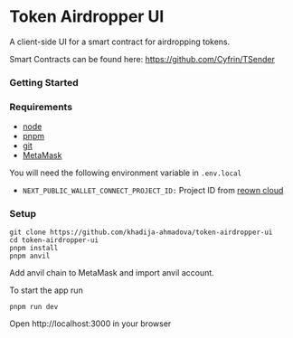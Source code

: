 # Token Airdropper UI

A client-side UI for a smart contract for airdropping tokens.

Smart Contracts can be found here: https://github.com/Cyfrin/TSender

### Getting Started

### Requirements

- [node](https://nodejs.org/en/download)
- [pnpm](https://pnpm.io/)
- [git](https://git-scm.com/downloads)
- [MetaMask](https://metamask.io/)

You will need the following environment variable in `.env.local`

- `NEXT_PUBLIC_WALLET_CONNECT_PROJECT_ID:` Project ID from [reown cloud](https://cloud.reown.com/sign-in)

### Setup

```
git clone https://github.com/khadija-ahmadova/token-airdropper-ui
cd token-airdropper-ui
pnpm install
pnpm anvil
```
Add anvil chain to MetaMask and import anvil account.

To start the app run
```
pnpm run dev
```
Open http://localhost:3000 in your browser
